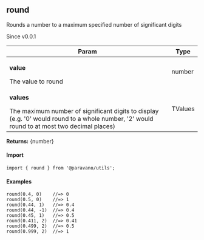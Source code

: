 <h2>round</h2>
<p>Rounds a number to a maximum specified number of significant digits</p>
<p>Since v0.0.1</p>
<table>
      <thead>
      <tr>
        <th>Param</th>
        <th>Type</th></tr>
      </thead>
      <tbody><tr><td><p><b>value</b></p>The value to round</td><td>number</td></tr><tr><td><p><b>values</b></p>The maximum number of significant digits to display (e.g. '0' would round to a whole number, '2' would round to at most two decimal places)</td><td>TValues</td></tr></tbody>
    </table><p><b>Returns:</b> {number}</p>
<h4>Import</h4>

```
import { round } from '@paravano/utils';
```

  <h4>Examples</h4>




```    
round(0.4, 0)    //=> 0
round(0.5, 0)    //=> 1
round(0.44, 1)   //=> 0.4
round(0.44, -1)  //=> 0.4
round(0.45, 1)   //=> 0.5
round(0.411, 2)  //=> 0.41
round(0.499, 2)  //=> 0.5
round(0.999, 2)  //=> 1
```

    